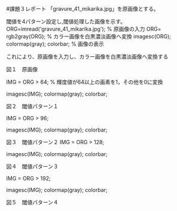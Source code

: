 #課題３レポート
「gravure_41_mikarika.jpg」を原画像とする。

閾値を4パターン設定し,閾値処理した画像を示す。
ORG=imread('gravure_41_mikarika.jpg'); % 原画像の入力
ORG= rgb2gray(ORG); % カラー画像を白黒濃淡画像へ変換
imagesc(ORG); colormap(gray); colorbar; % 画像の表示

これにより、原画像を入力し、カラー画像を白黒濃淡画像へ変換する

図１　原画像

IMG = ORG > 64; % 輝度値が64以上の画素を1，その他を0に変換

imagesc(IMG); colormap(gray); colorbar;

図２　閾値パターン１

IMG = ORG > 96;

imagesc(IMG); colormap(gray); colorbar;

図３　閾値パターン２
IMG = ORG > 128;

imagesc(IMG); colormap(gray); colorbar;

図４　閾値パターン３

IMG = ORG > 192;

imagesc(IMG); colormap(gray); colorbar;

図５　閾値パターン４
